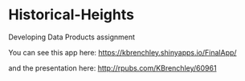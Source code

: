 # Historical-Heights
Developing Data Products assignment

You can see this app here: https://kbrenchley.shinyapps.io/FinalApp/

and the presentation here: http://rpubs.com/KBrenchley/60961
